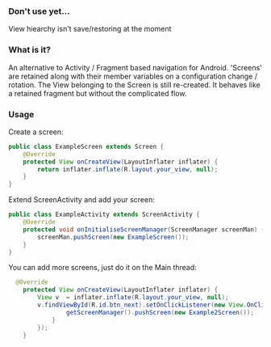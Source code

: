 ### Don't use yet...

View hiearchy isn't save/restoring at the moment

### What is it?

An alternative to Activity / Fragment based navigation for Android. 'Screens' are retained along with their member variables on a configuration change / rotation. The View belonging to the Screen is still re-created. It behaves like a retained fragment but without the complicated flow.

### Usage

Create a screen:

```java
public class ExampleScreen extends Screen {
    @Override
    protected View onCreateView(LayoutInflater inflater) {
        return inflater.inflate(R.layout.your_view, null);
    }
}
```

Extend ScreenActivity and add your screen:

```java
public class ExampleActivity extends ScreenActivity {
    @Override
    protected void onInitialiseScreenManager(ScreenManager screenMan) {
        screenMan.pushScreen(new ExampleScreen());
    }
}
```

You can add more screens, just do it on the Main thread:

```java
  @Override
    protected View onCreateView(LayoutInflater inflater) {
        View v  = inflater.inflate(R.layout.your_view, null);
        v.findViewById(R.id.btn_next).setOnClickListener(new View.OnClickListener() { public void onClick(View v) {
                getScreenManager().pushScreen(new Example2Screen());
            }
        });
    }
```
